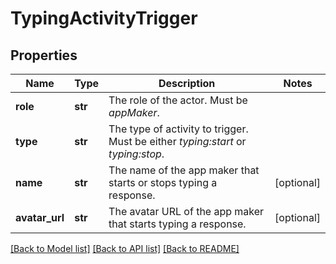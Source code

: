 # TypingActivityTrigger

## Properties
Name | Type | Description | Notes
------------ | ------------- | ------------- | -------------
**role** | **str** | The role of the actor. Must be *appMaker*. | 
**type** | **str** | The type of activity to trigger. Must be either *typing:start* or *typing:stop*. | 
**name** | **str** | The name of the app maker that starts or stops typing a response. | [optional] 
**avatar_url** | **str** | The avatar URL of the app maker that starts typing a response. | [optional] 

[[Back to Model list]](../README.md#documentation-for-models) [[Back to API list]](../README.md#documentation-for-api-endpoints) [[Back to README]](../README.md)


